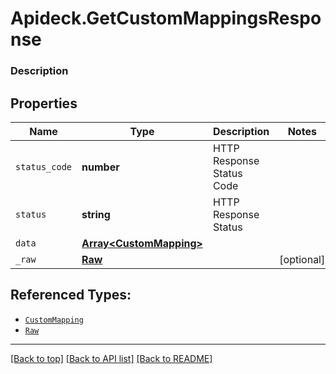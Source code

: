 # Apideck.GetCustomMappingsResponse

### Description

## Properties
Name | Type | Description | Notes
------------ | ------------- | ------------- | -------------
`status_code` | **number** | HTTP Response Status Code | 
`status` | **string** | HTTP Response Status | 
`data` | [**Array&lt;CustomMapping&gt;**](CustomMapping.md) |  | 
`_raw` | [**Raw**](Raw.md) |  | [optional] 





## Referenced Types:


* [`CustomMapping`](CustomMapping.md)
* [`Raw`](Raw.md)

---

[[Back to top]](#) [[Back to API list]](../../../../README.md#documentation-for-api-endpoints) [[Back to README]](../../../../README.md)


